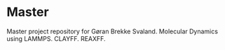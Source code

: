 Master
======

Master project repository for Gøran Brekke Svaland. Molecular Dynamics using LAMMPS. CLAYFF. REAXFF.
